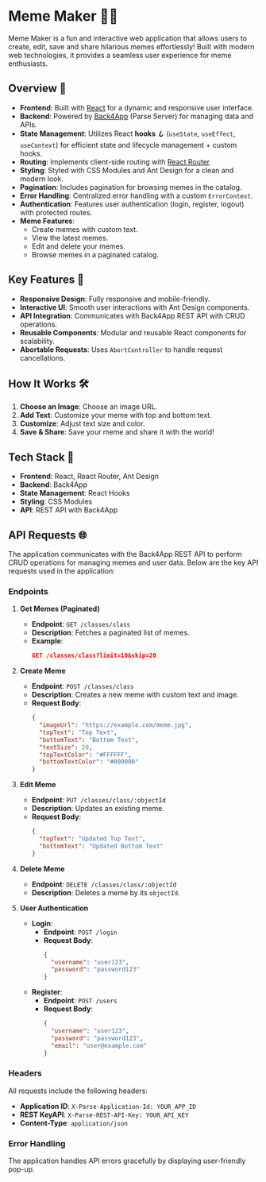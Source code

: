 # Meme Maker 🎨🧬

Meme Maker is a fun and interactive web application that allows users to create, edit, save  and share hilarious memes effortlessly! Built with modern web technologies, it provides a seamless user experience for meme enthusiasts.

## Overview 🌟

- **Frontend**: Built with [React](https://reactjs.org/) for a dynamic and responsive user interface.
- **Backend**: Powered by [Back4App](https://www.back4app.com/) (Parse Server) for managing data and APIs.
- **State Management**: Utilizes React **hooks** 🪝 (`useState`, `useEffect`, `useContext`) for efficient state and lifecycle management + custom hooks.
- **Routing**: Implements client-side routing with [React Router](https://reactrouter.com/).
- **Styling**: Styled with CSS Modules and Ant Design for a clean and modern look.
- **Pagination**: Includes pagination for browsing memes in the catalog.
- **Error Handling**: Centralized error handling with a custom `ErrorContext`.
- **Authentication**: Features user authentication (login, register, logout) with protected routes.
- **Meme Features**:
  - Create memes with custom text.
  - View the latest memes.
  - Edit and delete your memes.
  - Browse memes in a paginated catalog.

## Key Features 🚀

- **Responsive Design**: Fully responsive and mobile-friendly.
- **Interactive UI**: Smooth user interactions with Ant Design components.
- **API Integration**: Communicates with Back4App REST API with CRUD operations.
- **Reusable Components**: Modular and reusable React components for scalability.
- **Abortable Requests**: Uses `AbortController` to handle request cancellations.

## How It Works 🛠️

1. **Choose an Image**: Choose an image URL.
2. **Add Text**: Customize your meme with top and bottom text.
3. **Customize**: Adjust text size and color.
4. **Save & Share**: Save your meme and share it with the world!

## Tech Stack 🧰

- **Frontend**: React, React Router, Ant Design
- **Backend**: Back4App
- **State Management**: React Hooks
- **Styling**: CSS Modules
- **API**: REST API with Back4App

## API Requests 🌐

The application communicates with the Back4App REST API to perform CRUD operations for managing memes and user data. Below are the key API requests used in the application:

### Endpoints

1. **Get Memes (Paginated)**
   - **Endpoint**: `GET /classes/slass`
   - **Description**: Fetches a paginated list of memes.
   - **Example**:
     ```json
     GET /classes/class?limit=10&skip=20
     ```

2. **Create Meme**
   - **Endpoint**: `POST /classes/class`
   - **Description**: Creates a new meme with custom text and image.
   - **Request Body**:
     ```json
     {
       "imageUrl": "https://example.com/meme.jpg",
       "topText": "Top Text",
       "bottomText": "Bottom Text",
       "textSize": 20,
       "topTextColor": "#FFFFFF",
       "bottomTextColor": "#000000"
     }
     ```

3. **Edit Meme**
   - **Endpoint**: `PUT /classes/class/:objectId`
   - **Description**: Updates an existing meme.
   - **Request Body**:
     ```json
     {
       "topText": "Updated Top Text",
       "bottomText": "Updated Bottom Text"
     }
     ```

4. **Delete Meme**
   - **Endpoint**: `DELETE /classes/class/:objectId`
   - **Description**: Deletes a meme by its `objectId`.

5. **User Authentication**
   - **Login**:
     - **Endpoint**: `POST /login`
     - **Request Body**:
       ```json
       {
         "username": "user123",
         "password": "password123"
       }
       ```
   - **Register**:
     - **Endpoint**: `POST /users`
     - **Request Body**:
       ```json
       {
         "username": "user123",
         "password": "password123",
         "email": "user@example.com"
       }
       ```

### Headers

All requests include the following headers:
- **Application ID**: `X-Parse-Application-Id: YOUR_APP_ID`
- **REST  KeyAPI**: `X-Parse-REST-API-Key: YOUR_API_KEY`
- **Content-Type**: `application/json`

### Error Handling

The application handles API errors gracefully by displaying user-friendly pop-up.